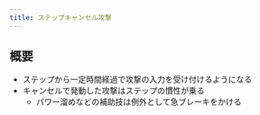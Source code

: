 ```yaml
---
title: ステップキャンセル攻撃
---
```


## 概要
* ステップから一定時間経過で攻撃の入力を受け付けるようになる
* キャンセルで発動した攻撃はステップの慣性が乗る
    * パワー溜めなどの補助技は例外として急ブレーキをかける